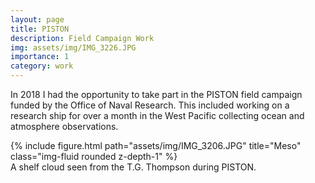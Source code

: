 ```yaml
---
layout: page
title: PISTON
description: Field Campaign Work
img: assets/img/IMG_3226.JPG
importance: 1
category: work
---
```


In 2018 I had the opportunity to take part in the PISTON field campaign funded by the Office of Naval Research. This included working on a research ship for over a month in the West Pacific collecting ocean and atmosphere observations. 


<div class="row">
    <div class="col-sm mt-3 mt-md-0">
        {% include figure.html path="assets/img/IMG_3206.JPG" title="Meso" class="img-fluid rounded z-depth-1" %}
    </div>
</div>
<div class="caption">
    A shelf cloud seen from the T.G. Thompson during PISTON.
</div>




